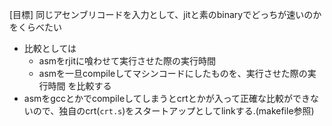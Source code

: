 [目標] 同じアセンブリコードを入力として、jitと素のbinaryでどっちが速いのかをくらべたい
* 比較としては
  * asmをrjitに喰わせて実行させた際の実行時間
  * asmを一旦compileしてマシンコードにしたものを、実行させた際の実行時間
  を比較する
* asmをgccとかでcompileしてしまうとcrtとかが入って正確な比較ができないので、独自のcrt(`crt.s`)をスタートアップとしてlinkする.(makefile参照)